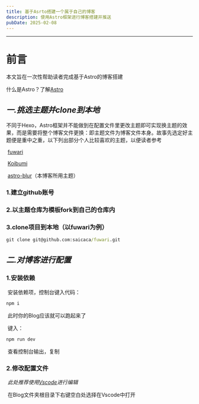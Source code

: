 ```yaml
---
title: 基于Asrto搭建一个属于自己的博客
description: 使用Astro框架进行博客搭建并推送
pubDate: 2025-02-08
---
```


------

# 前言

本文旨在一次性帮助读者完成基于Astro的博客搭建

什么是Astro？了解[Astro](https://docs.astro.build/zh-cn/concepts/why-astro/)

## ***一.挑选主题并clone到本地***

​	不同于Hexo，Astro框架并不能做到在配置文件里更改主题即可实现换主题的效果，而是需要将整个博客文件更换：即主题文件为博客文件本身。故事先选定好主题便是重中之重，以下列出部分个人比较喜欢的主题，以便读者参考

​	[fuwari](https://github.com/saicaca/fuwari)

​	[Koibumi](https://github.com/koibumi-design/astro-blog)

​	[astro-blur](https://github.com/Jazee6/astro-blur)（本博客所用主题）

### 		1.建立github账号

### 		2.以主题仓库为模板fork到自己的仓库内

### 		3.clone项目到本地（以fuwari为例）

```cmd
git clone git@github.com:saicaca/fuwari.git
```

## ***二.对博客进行配置***

### 	1.安装依赖

​	安装依赖项，控制台键入代码：

```cmd
npm i
```

​	此时你的Blog应该就可以跑起来了

​	键入：

```cmd
npm run dev
```

​	查看控制台输出，复制

### 	2.修改配置文件

​	*此处推荐使用[Vscode](https://code.visualstudio.com/)进行编辑*

​	在Blog文件夹根目录下右键空白处选择在Vscode中打开

​	

